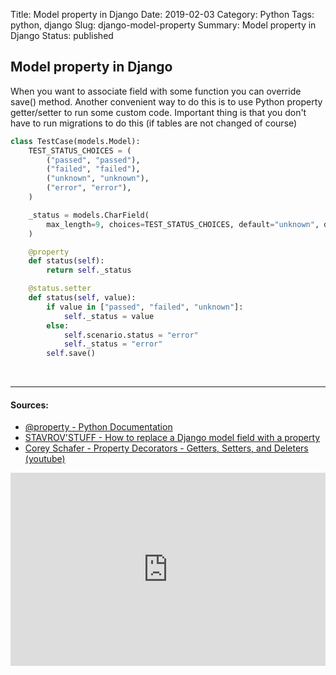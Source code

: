 Title: Model property in Django
Date: 2019-02-03
Category: Python
Tags: python, django
Slug: django-model-property
Summary: Model property in Django
Status: published

## Model property in Django

When you want to associate field with some function you can override save() method. Another convenient way to do this is to use Python property getter/setter to run some custom code. Important thing is that you don't have to run migrations to do this (if tables are not changed of course)

```python
class TestCase(models.Model):
    TEST_STATUS_CHOICES = (
        ("passed", "passed"),
        ("failed", "failed"),
        ("unknown", "unknown"),
        ("error", "error"),
    )

    _status = models.CharField(
        max_length=9, choices=TEST_STATUS_CHOICES, default="unknown", db_column="status"
    )

    @property
    def status(self):
        return self._status

    @status.setter
    def status(self, value):
        if value in ["passed", "failed", "unknown"]:
            self._status = value
        else:
            self.scenario.status = "error"
            self._status = "error"
        self.save()
```

<br>

______________________________________________________________________

#### Sources:

- [@property - Python Documentation](https://docs.python.org/3.7/library/functions.html#property)
- [STAVROV'STUFF - How to replace a Django model field with a property](https://www.stavros.io/posts/how-replace-django-model-field-property/)
- [Corey Schafer - Property Decorators - Getters, Setters, and Deleters (youtube)](https://www.youtube.com/watch?v=jCzT9XFZ5bw)

<div class="videoWrapper" style="height:0; padding-bottom:56.25%; padding-top:25px; position:relative" height="0">
    <iframe style="position:absolute; top:0; width:100%" height="100%" width="100%"' src="https://www.youtube.com/embed/jCzT9XFZ5bw" frameborder="0" allow="accelerometer; autoplay; encrypted-media; gyroscope; picture-in-picture" allowfullscreen></iframe>
</div>
